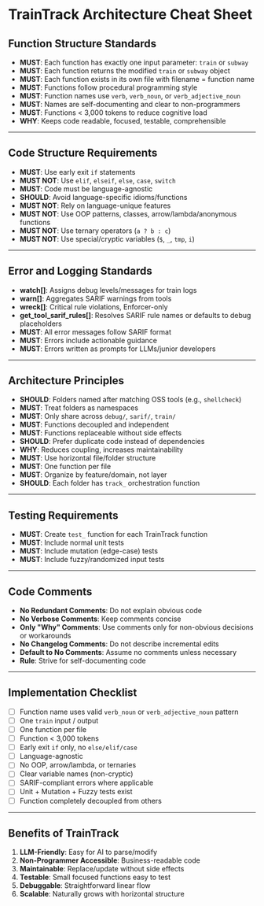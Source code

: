 # TrainTrack Architecture Cheat Sheet

## Function Structure Standards
- **MUST**: Each function has exactly one input parameter: `train` or `subway`  
- **MUST**: Each function returns the modified `train` or `subway` object  
- **MUST**: Each function exists in its own file with filename = function name  
- **MUST**: Functions follow procedural programming style  
- **MUST**: Function names use `verb`, `verb_noun`, or `verb_adjective_noun`  
- **MUST**: Names are self-documenting and clear to non-programmers  
- **MUST**: Functions < 3,000 tokens to reduce cognitive load  
- **WHY**: Keeps code readable, focused, testable, comprehensible  

---

## Code Structure Requirements
- **MUST**: Use early exit `if` statements  
- **MUST NOT**: Use `elif`, `elseif`, `else`, `case`, `switch`  
- **MUST**: Code must be language-agnostic  
- **SHOULD**: Avoid language-specific idioms/functions  
- **MUST NOT**: Rely on language-unique features  
- **MUST NOT**: Use OOP patterns, classes, arrow/lambda/anonymous functions  
- **MUST NOT**: Use ternary operators (`a ? b : c`)  
- **MUST NOT**: Use special/cryptic variables (`$`, `_`, `tmp`, `i`)  

---

## Error and Logging Standards
- **watch[]**: Assigns debug levels/messages for train logs  
- **warn[]**: Aggregates SARIF warnings from tools  
- **wreck[]**: Critical rule violations, Enforcer-only  
- **get_tool_sarif_rules[]**: Resolves SARIF rule names or defaults to debug placeholders  
- **MUST**: All error messages follow SARIF format  
- **MUST**: Errors include actionable guidance  
- **MUST**: Errors written as prompts for LLMs/junior developers  

---

## Architecture Principles
- **SHOULD**: Folders named after matching OSS tools (e.g., `shellcheck`)  
- **MUST**: Treat folders as namespaces  
- **MUST**: Only share across `debug/`, `sarif/`, `train/`  
- **MUST**: Functions decoupled and independent  
- **MUST**: Functions replaceable without side effects  
- **SHOULD**: Prefer duplicate code instead of dependencies  
- **WHY**: Reduces coupling, increases maintainability  
- **MUST**: Use horizontal file/folder structure  
- **MUST**: One function per file  
- **MUST**: Organize by feature/domain, not layer  
- **SHOULD**: Each folder has `track_` orchestration function  

---

## Testing Requirements
- **MUST**: Create `test_` function for each TrainTrack function  
- **MUST**: Include normal unit tests  
- **MUST**: Include mutation (edge-case) tests  
- **MUST**: Include fuzzy/randomized input tests  

---

## Code Comments
- **No Redundant Comments**: Do not explain obvious code  
- **No Verbose Comments**: Keep comments concise  
- **Only "Why" Comments**: Use comments only for non-obvious decisions or workarounds  
- **No Changelog Comments**: Do not describe incremental edits  
- **Default to No Comments**: Assume no comments unless necessary  
- **Rule**: Strive for self-documenting code  

---

## Implementation Checklist
- [ ] Function name uses valid `verb_noun` or `verb_adjective_noun` pattern  
- [ ] One `train` input / output  
- [ ] One function per file  
- [ ] Function < 3,000 tokens  
- [ ] Early exit `if` only, no `else/elif/case`  
- [ ] Language-agnostic  
- [ ] No OOP, arrow/lambda, or ternaries  
- [ ] Clear variable names (non-cryptic)  
- [ ] SARIF-compliant errors where applicable  
- [ ] Unit + Mutation + Fuzzy tests exist  
- [ ] Function completely decoupled from others  

---

## Benefits of TrainTrack
1. **LLM-Friendly**: Easy for AI to parse/modify  
2. **Non-Programmer Accessible**: Business-readable code  
3. **Maintainable**: Replace/update without side effects  
4. **Testable**: Small focused functions easy to test  
5. **Debuggable**: Straightforward linear flow  
6. **Scalable**: Naturally grows with horizontal structure  
```